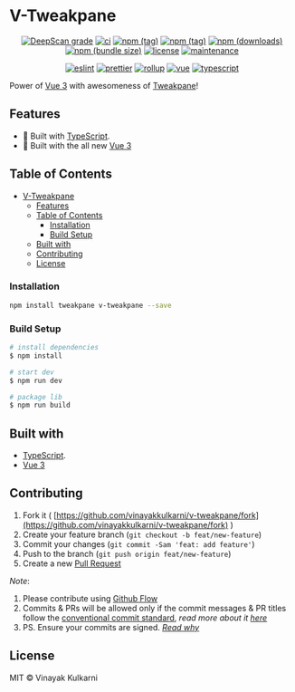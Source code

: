 # V-Tweakpane

<center>

[![DeepScan grade](https://deepscan.io/api/teams/9055/projects/17923/branches/426854/badge/grade.svg)](https://deepscan.io/dashboard#view=project&tid=9055&pid=17923&bid=426854)
[![ci](https://img.shields.io/github/workflow/status/vinayakkulkarni/v-tweakpane/ci)](https://github.com/vinayakkulkarni/v-tweakpane/actions/workflows/ci.yml)
[![npm (tag)](https://img.shields.io/npm/v/v-tweakpane/latest?color=brightgreen&logo=npm)](https://npmjs.com/package/v-tweakpane)
[![npm (tag)](https://img.shields.io/github/package-json/v/vinayakkulkarni/v-tweakpane/main?color=brightgreen&label=version%40latest&logo=github)](https://npmjs.com/package/v-tweakpane)
[![npm (downloads)](https://img.shields.io/npm/dm/v-tweakpane.svg)](https://npm-stat.com/charts.html?package=v-tweakpane)
[![npm (bundle size)](https://img.shields.io/bundlephobia/minzip/v-tweakpane)](https://bundlephobia.com/package/v-tweakpane)
[![license](https://img.shields.io/npm/l/v-tweakpane)](https://github.com/vinayakkulkarni/v-tweakpane/blob/master/LICENSE)
[![maintenance](https://img.shields.io/maintenance/yes/2021?logo=git)](https://github.com/vinayakkulkarni/v-tweakpane/blob/master/LICENSE)

[![eslint](https://img.shields.io/npm/dependency-version/v-tweakpane/dev/eslint?logo=eslint)](https://eslint.org/)
[![prettier](https://img.shields.io/npm/dependency-version/@vinayakkulkarni/v-intl/dev/prettier?logo=prettier)](https://prettier.io/)
[![rollup](https://img.shields.io/npm/dependency-version/v-tweakpane/dev/rollup?logo=rollup.js)](https://rollupjs.org/guide/en/)
[![vue](https://img.shields.io/npm/dependency-version/v-tweakpane/dev/vue?logo=vue.js)](https://vuejs.org/)
[![typescript](https://img.shields.io/npm/dependency-version/v-tweakpane/dev/typescript?logo=TypeScript)](https://www.typescriptlang.org/)

</center>

Power of [Vue 3](https://v3.vuejs.org) with awesomeness of [Tweakpane](https://cocopon.github.io/tweakpane/)!

## Features

- 💪 Built with [TypeScript](https://www.typescriptlang.org/).
- 🌠 Built with the all new [Vue 3](https://v3.vuejs.org/)


## Table of Contents

- [V-Tweakpane](#v-tweakpane)
  - [Features](#features)
  - [Table of Contents](#table-of-contents)
    - [Installation](#installation)
    - [Build Setup](#build-setup)
  - [Built with](#built-with)
  - [Contributing](#contributing)
  - [License](#license)

### Installation

```sh
npm install tweakpane v-tweakpane --save
```
### Build Setup

``` bash
# install dependencies
$ npm install

# start dev
$ npm run dev

# package lib
$ npm run build
```

## Built with

- [TypeScript](https://www.typescriptlang.org/).
- [Vue 3](https://v3.vuejs.org)

## Contributing 

1. Fork it ( [https://github.com/vinayakkulkarni/v-tweakpane/fork](https://github.com/vinayakkulkarni/v-tweakpane/fork) )
2. Create your feature branch (`git checkout -b feat/new-feature`)
3. Commit your changes (`git commit -Sam 'feat: add feature'`)
4. Push to the branch (`git push origin feat/new-feature`)
5. Create a new [Pull Request](https://github.com/vinayakkulkarni/v-tweakpane/compare)

_Note_: 
1. Please contribute using [Github Flow](https://guides.github.com/introduction/flow/)
2. Commits & PRs will be allowed only if the commit messages & PR titles follow the [conventional commit standard](https://www.conventionalcommits.org/), _read more about it [here](https://github.com/conventional-changelog/commitlint/tree/master/%40commitlint/config-conventional#type-enum)_
3. PS. Ensure your commits are signed. _[Read why](https://withblue.ink/2020/05/17/how-and-why-to-sign-git-commits.html)_


## License

MIT &copy; Vinayak Kulkarni